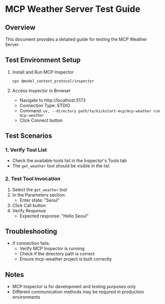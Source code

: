 # MCP Weather Server Test Guide

## Overview
This document provides a detailed guide for testing the MCP Weather Server.

## Test Environment Setup
1. Install and Run MCP Inspector
   ```bash
   npx @model_context_protocol/inspector
   ```

2. Access Inspector in Browser
   - Navigate to http://localhost:5173
   - Connection Type: STDIO
   - Command: `uv, --directory path/to/kickstart-mcp/mcp-weather run mcp-weather`
   - Click Connect button

## Test Scenarios

### 1. Verify Tool List
- Check the available tools list in the Inspector's Tools tab
- The `get_weather` tool should be visible in the list

### 2. Test Tool Invocation
1. Select the `get_weather` tool
2. In the Parameters section:
   - Enter state: "Seoul"
3. Click Call button
4. Verify Response
   - Expected response: "Hello Seoul"

## Troubleshooting
- If connection fails:
  - Verify MCP Inspector is running
  - Check if the directory path is correct
  - Ensure mcp-weather project is built correctly

## Notes
- MCP Inspector is for development and testing purposes only
- Different communication methods may be required in production environments 